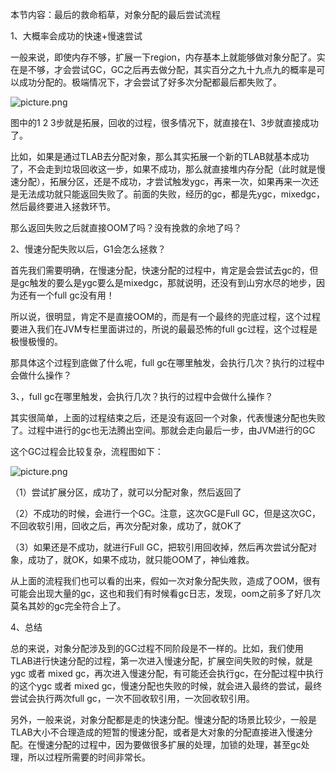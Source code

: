 本节内容：最后的救命稻草，对象分配的最后尝试流程

 

1、大概率会成功的快速+慢速尝试

一般来说，即使内存不够，扩展一下region，内存基本上就能够做对象分配了。实在是不够，才会尝试GC，GC之后再去做分配，其实百分之九十九点九的概率是可以成功分配的。极端情况下，才会尝试了好多次分配都最后都失败了。

![picture.png](http://wechatapppro-1252524126.file.myqcloud.com/image/ueditor/68914400_1640328001.png)

图中的1 2 3步就是拓展，回收的过程，很多情况下，就直接在1、3步就直接成功了。

比如，如果是通过TLAB去分配对象，那么其实拓展一个新的TLAB就基本成功了，不会走到垃圾回收这一步，如果不成功，那么就直接堆内存分配（此时就是慢速分配），拓展分区，还是不成功，才尝试触发ygc，再来一次，如果再来一次还是无法成功就只能返回失败了。前面的失败，经历的gc，都是先ygc，mixedgc，然后最终要进入拯救环节。

那么返回失败之后就直接OOM了吗？没有挽救的余地了吗？

2、慢速分配失败以后，G1会怎么拯救？

首先我们需要明确，在慢速分配，快速分配的过程中，肯定是会尝试去gc的，但是gc触发的要么是ygc要么是mixedgc，那就说明，还没有到山穷水尽的地步，因为还有一个full gc没有用！

所以说，很明显，肯定不是直接OOM的，而是有一个最终的兜底过程，这个过程要进入我们在JVM专栏里面讲过的，所说的最最恐怖的full gc过程，这个过程是极慢极慢的。

那具体这个过程到底做了什么呢，full gc在哪里触发，会执行几次？执行的过程中会做什么操作？

3、，full gc在哪里触发，会执行几次？执行的过程中会做什么操作？

其实很简单，上面的过程结束之后，还是没有返回一个对象，代表慢速分配也失败了。过程中进行的gc也无法腾出空间。那就会走向最后一步，由JVM进行的GC

这个GC过程会比较复杂，流程图如下：

![picture.png](http://wechatapppro-1252524126.file.myqcloud.com/image/ueditor/70334100_1640328001.png)

（1）尝试扩展分区，成功了，就可以分配对象，然后返回了

（2）不成功的时候，会进行一个GC。注意，这次GC是Full GC，但是这次GC，不回收软引用，回收之后，再次分配对象，成功了，就OK了

（3）如果还是不成功，就进行Full GC，把软引用回收掉，然后再次尝试分配对象，成功了，就OK，如果不成功，就只能OOM了，神仙难救。

 

从上面的流程我们也可以看的出来，假如一次对象分配失败，造成了OOM，很有可能会出现大量的gc，这也和我们有时候看gc日志，发现，oom之前多了好几次莫名其妙的gc完全符合上了。

4、总结

总的来说，对象分配涉及到的GC过程不同阶段是不一样的。比如，我们使用TLAB进行快速分配的过程，第一次进入慢速分配，扩展空间失败的时候，就是ygc 或者 mixed gc，再次进入慢速分配，有可能还会执行gc，在分配过程中执行的这个ygc 或者 mixed gc，慢速分配也失败的时候，就会进入最终的尝试，最终尝试会执行两次full gc，一次不回收软引用，一次回收软引用。

另外，一般来说，对象分配都是走的快速分配。慢速分配的场景比较少，一般是TLAB大小不合理造成的短暂的慢速分配，或者是大对象的分配直接进入慢速分配。在慢速分配的过程中，因为要做很多扩展的处理，加锁的处理，甚至gc处理，所以过程所需要的时间非常长。